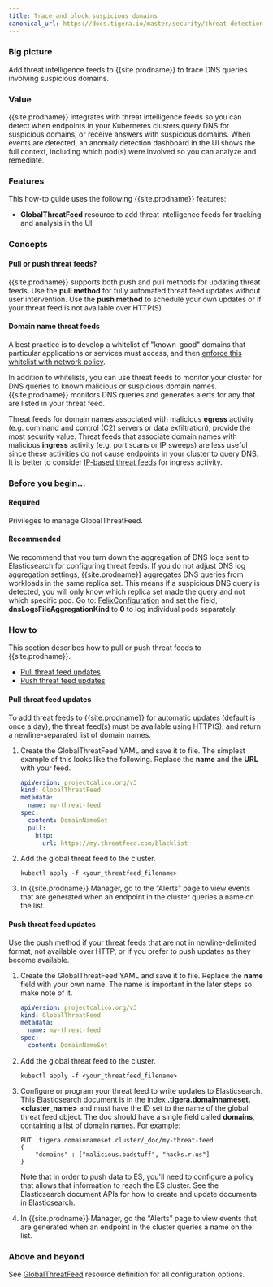 ```yaml
---
title: Trace and block suspicious domains
canonical_url: https://docs.tigera.io/master/security/threat-detection-and-prevention/suspicious-domains
---
```


### Big picture

Add threat intelligence feeds to {{site.prodname}} to trace DNS queries involving suspicious domains.

### Value

{{site.prodname}} integrates with threat intelligence feeds so you can detect when endpoints in your Kubernetes clusters query DNS for suspicious domains, or receive answers with suspicious domains. When events are detected, an anomaly detection dashboard in the UI shows the full context, including which pod(s) were involved so you can analyze and remediate.

### Features

This how-to guide uses the following {{site.prodname}} features:

- **GlobalThreatFeed** resource to add threat intelligence feeds for tracking and analysis in the UI

### Concepts

#### Pull or push threat feeds?

{{site.prodname}} supports both push and pull methods for updating threat feeds. Use the **pull method** for fully automated threat feed updates without user intervention. Use the **push method** to schedule your own updates or if your threat feed is not available over HTTP(S).

#### Domain name threat feeds

A best practice is to develop a whitelist of "known-good" domains that particular applications or services must access, and then [enforce this whitelist with network policy](/{{page.version}}/security/domain-based-policy).

In addition to whitelists, you can use threat feeds to monitor your cluster for DNS queries to known malicious or suspicious domain names. {{site.prodname}} monitors DNS queries and generates alerts for any that are listed in your threat feed.

Threat feeds for domain names associated with malicious **egress** activity (e.g. command and control (C2) servers or data exfiltration), provide the most security value.  Threat feeds that associate domain names with malicious **ingress** activity (e.g. port scans or IP sweeps) are less useful since these activities do not cause endpoints in your cluster to query DNS.  It is better to consider [IP-based threat feeds](./suspicious-IPs) for ingress activity.

### Before you begin...

#### Required

Privileges to manage GlobalThreatFeed.

#### Recommended

We recommend that you turn down the aggregation of DNS logs sent to Elasticsearch for configuring threat feeds. If you do not adjust DNS log aggregation settings, {{site.prodname}} aggregates DNS queries from workloads in the same replica set. This means if a suspicious DNS query is detected, you will only know which replica set made the query and not which specific pod. Go to: [FelixConfiguration](/{{page.version}}/reference/resources/felixconfig) and set the field, **dnsLogsFileAggregationKind** to **0** to log individual pods separately.

### How to

This section describes how to pull or push threat feeds to {{site.prodname}}.

- [Pull threat feed updates](#pull-threat-feed-updates)
- [Push threat feed updates](#push-threat-feed-updates)

#### Pull threat feed updates

To add threat feeds to {{site.prodname}} for automatic updates (default is once a day), the threat feed(s) must be available using HTTP(S), and return a newline-separated list of domain names.

1. Create the GlobalThreatFeed YAML and save it to file.
   The simplest example of this looks like the following. Replace the **name** and the **URL** with your feed.

   ```yaml
   apiVersion: projectcalico.org/v3
   kind: GlobalThreatFeed
   metadata:
     name: my-threat-feed
   spec:
     content: DomainNameSet
     pull:
       http:
         url: https://my.threatfeed.com/blacklist
   ```

2. Add the global threat feed to the cluster.

   ```shell
   kubectl apply -f <your_threatfeed_filename>
   ```

3. In {{site.prodname}} Manager, go to the “Alerts” page to view events that are generated when an endpoint in the cluster queries a name on the list.

#### Push threat feed updates

Use the push method if your threat feeds that are not in newline-delimited format, not available over HTTP, or if you prefer to push updates as they become available.

1. Create the GlobalThreatFeed YAML and save it to file.
   Replace the **name** field with your own name. The name is important in the later steps so make note of it.

   ```yaml
   apiVersion: projectcalico.org/v3
   kind: GlobalThreatFeed
   metadata:
     name: my-threat-feed
   spec:
     content: DomainNameSet
   ```

2. Add the global threat feed to the cluster.

   ```shell
   kubectl apply -f <your_threatfeed_filename>
   ```

3. Configure or program your threat feed to write updates to Elasticsearch. This Elasticsearch document is in the index **.tigera.domainnameset.\<cluster_name\>** and must have the ID set to the name of the global threat feed object. The doc should have a single field called **domains**, containing a list of domain names. For example:

   ```
   PUT .tigera.domainnameset.cluster/_doc/my-threat-feed
   {
       "domains" : ["malicious.badstuff", "hacks.r.us"]
   }
   ```

   Note that in order to push data to ES, you'll need to configure a policy that allows that information to reach the ES cluster.
   See the Elasticsearch document APIs for how to create and update documents in Elasticsearch.

4. In {{site.prodname}} Manager, go the “Alerts” page to view events that are generated when an endpoint in the cluster queries a name on the list.

### Above and beyond

See [GlobalThreatFeed]({{site.baseurl}}/{{page.version}}/reference/resources/globalthreatfeed) resource definition for all configuration options.
